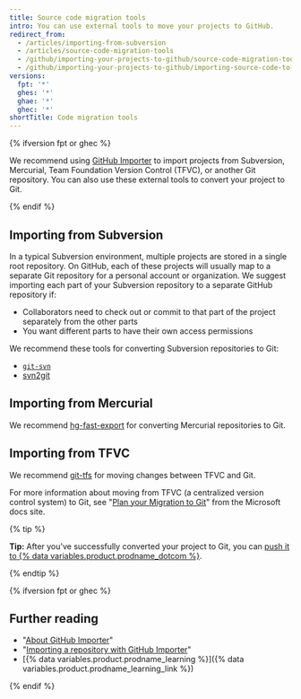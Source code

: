 ```yaml
---
title: Source code migration tools
intro: You can use external tools to move your projects to GitHub.
redirect_from:
  - /articles/importing-from-subversion
  - /articles/source-code-migration-tools
  - /github/importing-your-projects-to-github/source-code-migration-tools
  - /github/importing-your-projects-to-github/importing-source-code-to-github/source-code-migration-tools
versions:
  fpt: '*'
  ghes: '*'
  ghae: '*'
  ghec: '*'
shortTitle: Code migration tools
---
```

{% ifversion fpt or ghec %}

We recommend using [GitHub Importer](/get-started/importing-your-projects-to-github/importing-source-code-to-github/about-github-importer) to import projects from Subversion, Mercurial, Team Foundation Version Control (TFVC), or another Git repository. You can also use these external tools to convert your project to Git.

{% endif %}

## Importing from Subversion

In a typical Subversion environment, multiple projects are stored in a single root repository. On GitHub, each of these projects will usually map to a separate Git repository for a personal account or organization. We suggest importing each part of your Subversion repository to a separate GitHub repository if:

* Collaborators need to check out or commit to that part of the project separately from the other parts
* You want different parts to have their own access permissions

We recommend these tools for converting Subversion repositories to Git:

- [`git-svn`](https://git-scm.com/docs/git-svn)
- [svn2git](https://github.com/nirvdrum/svn2git)

## Importing from Mercurial

We recommend [hg-fast-export](https://github.com/frej/fast-export) for converting Mercurial repositories to Git.

## Importing from TFVC

We recommend [git-tfs](https://github.com/git-tfs/git-tfs) for moving changes between TFVC and Git.

For more information about moving from TFVC (a centralized version control system) to Git, see "[Plan your Migration to Git](https://docs.microsoft.com/devops/develop/git/centralized-to-git)" from the Microsoft docs site.

{% tip %}

**Tip:** After you've successfully converted your project to Git, you can [push it to {% data variables.product.prodname_dotcom %}](/get-started/using-git/pushing-commits-to-a-remote-repository).

{% endtip %}

{% ifversion fpt or ghec %}

## Further reading

- "[About GitHub Importer](/get-started/importing-your-projects-to-github/importing-source-code-to-github/about-github-importer)"
- "[Importing a repository with GitHub Importer](/get-started/importing-your-projects-to-github/importing-source-code-to-github/importing-a-repository-with-github-importer)"
- [{% data variables.product.prodname_learning %}]({% data variables.product.prodname_learning_link %})

{% endif %}
